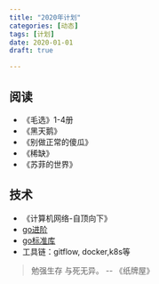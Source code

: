 ```yaml
---
title: "2020年计划"
categories: [动态]
tags: [计划]
date: 2020-01-01
draft: true

---
```


## 阅读
- 《毛选》1-4册
- 《黑天鹅》
- 《别做正常的傻瓜》
- 《稀缺》
- 《苏菲的世界》

## 技术
- 《计算机网络-自顶向下》
- [go进阶](https://chai2010.cn/advanced-go-programming-book/ch1-basic/ch1-01-genesis.html)
- [go标准库](https://github.com/polaris1119/The-Golang-Standard-Library-by-Example/blob/master/directory.md)
- 工具链：gitflow, docker,k8s等


> 勉强生存 与死无异。 -- 《纸牌屋》
